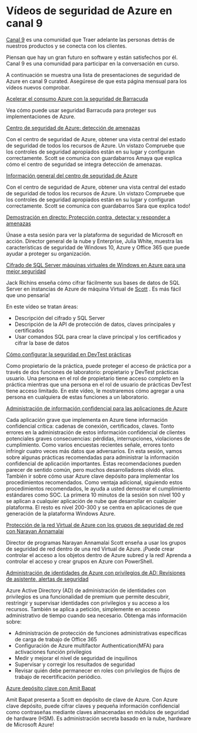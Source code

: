 <properties
   pageTitle="Vídeos de seguridad de Azure en canal 9 | Microsoft Azure"
   description="El artículo proporciona una lista curated de presentaciones de seguridad de Azure en canal 9. Canal 9 es una comunidad que se conecta a las personas que utilizan nuestros productos con las personas detrás de nuestros productos."
   services="security"
   documentationCenter="na"
   authors="TomShinder"
   manager="MBaldwin"
   editor="TomSh"/>

<tags
   ms.service="security"
   ms.devlang="na"
   ms.topic="article"
   ms.tgt_pltfrm="na"
   ms.workload="na"
   ms.date="08/09/2016"
   ms.author="terrylan"/>

# <a name="azure-security-videos-on-channel-9"></a>Vídeos de seguridad de Azure en canal 9

[Canal 9](https://channel9.msdn.com/) es una comunidad que Traer adelante las personas detrás de nuestros productos y se conecta con los clientes.

Piensan que hay un gran futuro en software y están satisfechos por él. Canal 9 es una comunidad para participar en la conversación en curso.

A continuación se muestra una lista de presentaciones de seguridad de Azure en canal 9 curated. Asegúrese de que esta página mensual para los vídeos nuevos comprobar.

[Acelerar el consumo Azure con la seguridad de Barracuda](https://channel9.msdn.com/events/Microsoft-Azure-Marketplace-ISV-Solutions-Webinar-Series/Webinar-1-Accelerating-Azure-Consumption-with-Barracuda-Security/Webinar-1-Accelerating-Azure-Consumption-with-Barracuda-Security)

Vea cómo puede usar seguridad Barracuda para proteger sus implementaciones de Azure.

[Centro de seguridad de Azure: detección de amenazas](https://channel9.msdn.com/Shows/Azure-Friday/Azure-Security-Center-Threat-Detection)

Con el centro de seguridad de Azure, obtener una vista central del estado de seguridad de todos los recursos de Azure. Un vistazo Compruebe que los controles de seguridad apropiados están en su lugar y configuran correctamente. Scott se comunica con guardabarros Amaya que explica cómo el centro de seguridad se integra detección de amenazas.

[Información general del centro de seguridad de Azure](https://channel9.msdn.com/Shows/Azure-Friday/Azure-Security-Center-Overview)

Con el centro de seguridad de Azure, obtener una vista central del estado de seguridad de todos los recursos de Azure. Un vistazo Compruebe que los controles de seguridad apropiados están en su lugar y configuran correctamente. Scott se comunica con guardabarros Sara que explica todo!

[Demostración en directo: Protección contra, detectar y responder a amenazas](https://channel9.msdn.com/events/Virtual-Security-Summit/Virtual-Security-Summit-2016/Live-Demo-Protecting-against-Detecting-and-Responding-to-Threats)

Únase a esta sesión para ver la plataforma de seguridad de Microsoft en acción. Director general de la nube y Enterprise, Julia White, muestra las características de seguridad de Windows 10, Azure y Office 365 que puede ayudar a proteger su organización.

[Cifrado de SQL Server máquinas virtuales de Windows en Azure para una mejor seguridad](https://channel9.msdn.com/Shows/Azure-Friday/Encryption-in-SQL-Azure-for-better-security)

Jack Richins enseña cómo cifrar fácilmente sus bases de datos de SQL Server en instancias de Azure de máquina Virtual de [Scott](https://channel9.msdn.com/Niners/Glucose) . Es más fácil que uno pensaría!

En este vídeo se tratan áreas:

- Descripción del cifrado y SQL Server
- Descripción de la API de protección de datos, claves principales y certificados
- Usar comandos SQL para crear la clave principal y los certificados y cifrar la base de datos

[Cómo configurar la seguridad en DevTest prácticas](https://channel9.msdn.com/Blogs/Windows-Azure/How-to-set-security-in-your-DevTest-Lab)

Como propietario de la práctica, puede proteger el acceso de práctica por a través de dos funciones de laboratorio: propietario y DevTest prácticas usuario. Una persona en el rol de propietario tiene acceso completo en la práctica mientras que una persona en el rol de usuario de prácticas DevTest tiene acceso limitado. En este vídeo, le mostraremos cómo agregar a una persona en cualquiera de estas funciones a un laboratorio.

[Administración de información confidencial para las aplicaciones de Azure](https://channel9.msdn.com/events/Build/2016/P456)

Cada aplicación grave que implementa en Azure tiene información confidencial crítica: cadenas de conexión, certificados, claves. Tonto errores en la administración de estos información confidencial de clientes potenciales graves consecuencias: pérdidas, interrupciones, violaciones de cumplimiento. Como varios encuestas recientes señale, errores tonto infringir cuatro veces más datos que adversarios. En esta sesión, vamos sobre algunas prácticas recomendadas para administrar la información confidencial de aplicación importantes. Estas recomendaciones pueden parecer de sentido común, pero muchos desarrolladores olvidó ellos. También ir sobre cómo usar Azure clave depósito para implementar los procedimientos recomendados. Como ventaja adicional, siguiendo estos procedimientos recomendados, le ayuda a usted demostrar el cumplimiento estándares como SOC. La primera 10 minutos de la sesión son nivel 100 y se aplican a cualquier aplicación de nube que desarrollar en cualquier plataforma. El resto es nivel 200-300 y se centra en aplicaciones de que generación de la plataforma Windows Azure.

[Protección de la red Virtual de Azure con los grupos de seguridad de red con Narayan Annamalai](https://channel9.msdn.com/Shows/Azure-Friday/Sucruing-your-Azure-Virtual-Network-using-Network-ACLs-with-Narayan-Annamalai)

Director de programas Narayan Annamalai Scott enseña a usar los grupos de seguridad de red dentro de una red Virtual de Azure. ¡Puede crear controlar el acceso a los objetos dentro de Azure subred y la red! Aprenda a controlar el acceso y crear grupos en Azure con PowerShell.

[Administración de identidades de Azure con privilegios de AD: Revisiones de asistente, alertas de seguridad](https://channel9.msdn.com/Series/Azure-Active-Directory-Videos-Demos/Azure-AD-Privileged-Identity-Management-Security-Wizard-Alerts-Reviews)

Azure Active Directory (AD) de administración de identidades con privilegios es una funcionalidad de premium que permite descubrir, restringir y supervisar identidades con privilegios y su acceso a los recursos. También se aplica a petición, simplemente en acceso administrativo de tiempo cuando sea necesario. Obtenga más información sobre:

- Administración de protección de funciones administrativas específicas de carga de trabajo de Office 365
- Configuración de Azure multifactor Authentication(MFA) para activaciones función privilegios
- Medir y mejorar el nivel de seguridad de inquilinos
- Supervisar y corregir los resultados de seguridad
- Revisar quién debe permanecer en roles con privilegios de flujos de trabajo de recertificación periódico.

[Azure depósito clave con Amit Bapat](https://channel9.msdn.com/Shows/Azure-Friday/Azure-Key-Vault-with-Amit-Bapat)

Amit Bapat presenta a Scott en depósito de clave de Azure. Con Azure clave depósito, puede cifrar claves y pequeña información confidencial como contraseñas mediante claves almacenadas en módulos de seguridad de hardware (HSM). Es administración secreta basado en la nube, hardware de Microsoft Azure!
